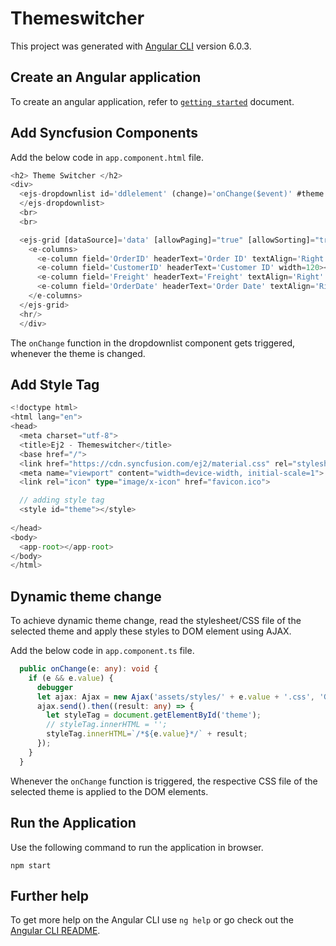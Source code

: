 # Themeswitcher

This project was generated with [Angular CLI](https://github.com/angular/angular-cli) version 6.0.3.

## Create an Angular application

To create an angular application, refer to [`getting started`](https://ej2.syncfusion.com/angular/documentation/drop-down-list/getting-started/) document.

## Add Syncfusion Components

Add the below code in `app.component.html` file.

```typescript
<h2> Theme Switcher </h2>
<div>
  <ejs-dropdownlist id='ddlelement' (change)='onChange($event)' #theme switcher [fields]='fields' [dataSource]='data1' placeholder='Select a theme'>
  </ejs-dropdownlist>
  <br>
  <br>

  <ejs-grid [dataSource]='data' [allowPaging]="true" [allowSorting]="true" [pageSettings]="pageSettings">
    <e-columns>
      <e-column field='OrderID' headerText='Order ID' textAlign='Right' width=90></e-column>
      <e-column field='CustomerID' headerText='Customer ID' width=120></e-column>
      <e-column field='Freight' headerText='Freight' textAlign='Right' format='C2' width=90></e-column>
      <e-column field='OrderDate' headerText='Order Date' textAlign='Right' format='yMd' width=120></e-column>
    </e-columns>
  </ejs-grid>
  <hr/>
  </div>

```

The `onChange` function in the dropdownlist component gets triggered, whenever the theme is changed.

## Add Style Tag 

```typescript
<!doctype html>
<html lang="en">
<head>
  <meta charset="utf-8">
  <title>Ej2 - Themeswitcher</title>
  <base href="/">
  <link href="https://cdn.syncfusion.com/ej2/material.css" rel="stylesheet">
  <meta name="viewport" content="width=device-width, initial-scale=1">
  <link rel="icon" type="image/x-icon" href="favicon.ico">

  // adding style tag
  <style id="theme"></style>
  
</head>
<body>
  <app-root></app-root>
</body>
</html>

```

## Dynamic theme change 

To achieve dynamic theme change, read the stylesheet/CSS file of the selected theme and apply these styles to DOM element using AJAX.

Add the below code in `app.component.ts` file.

```typescript
  public onChange(e: any): void {
    if (e && e.value) {
      debugger
      let ajax: Ajax = new Ajax('assets/styles/' + e.value + '.css', 'GET', true);
      ajax.send().then((result: any) => {
        let styleTag = document.getElementById('theme');
        // styleTag.innerHTML = '';
        styleTag.innerHTML=`/*${e.value}*/` + result;
      });
    }
  }

```

Whenever the `onChange` function is triggered, the respective CSS file of the selected theme is applied to the DOM elements.

## Run the Application

Use the following command to run the application in browser.

```
npm start

```

## Further help

To get more help on the Angular CLI use `ng help` or go check out the [Angular CLI README](https://github.com/angular/angular-cli/blob/master/README.md).
